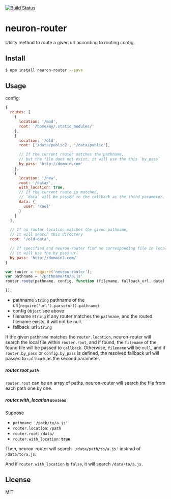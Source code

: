 [![Build Status](https://travis-ci.org/kaelzhang/neuron-router.svg?branch=master)](https://travis-ci.org/kaelzhang/neuron-router)
<!-- optional npm version
[![NPM version](https://badge.fury.io/js/neuron-router.svg)](http://badge.fury.io/js/neuron-router)
-->
<!-- optional npm downloads
[![npm module downloads per month](http://img.shields.io/npm/dm/neuron-router.svg)](https://www.npmjs.org/package/neuron-router)
-->
<!-- optional dependency status
[![Dependency Status](https://david-dm.org/kaelzhang/neuron-router.svg)](https://david-dm.org/kaelzhang/neuron-router)
-->

# neuron-router

Utility method to route a given url according to routing config.

## Install

```sh
$ npm install neuron-router --save
```

## Usage

config:

```js
{
  routes: [
    {
      location: '/mod',
      root: '/home/my/.static_modules/'
    },
    {
      location: '/old',
      root: ['/data/public2', '/data/public'],

      // If the current router matches the pathname,
      // but the file does not exist, it will use the this `by_pass`
      by_pass: 'http://domain.com'
    },
    {
      location: '/new',
      root: '/data/',
      with_location: true,
      // If the current route is matched,
      // `data` will be passed to the callback as the third parameter.
      data: {
        user: 'Kael'
      }
    }
  ],

  // If no router.location matches the given pathname,
  // it will search this directory
  root: '/old-data',

  // If specified and neuron-router find no corresponding file in local machine,
  // it will use the by_pass url
  by_pass: 'http://domain2.com/'
}
```

```js
var router = require('neuron-router');
var pathname = '/pathname/to/a.js'
router.route(pathname, config, function (filename, fallback_url, data) {

});
```

- pathname `String` pathname of the url(`require('url').parse(url).pathname`)
- config `Object` see above
- filename `String` if any router matches the `pathname`, and the routed filename exists, it will not be null.
- fallback_url `String`

If the given `pathname` matches the `router.location`, neuron-router will search the local file within `router.root`,
and if found, the `filename` of the found file will be passed to `callback`.
Otherwise, `filename` will be `null`, and if `router.by_pass` or `config.by_pass` is defined,
the resolved fallback url will passed to `callback` as the second parameter.

##### router.root `path`

`router.root` can be an array of paths, neuron-router will search the file from each path one by one.

##### router.with_location `Boolean`

Suppose

- `pathname`: `'/path/to/a.js'`
- `router.location`: `/path`
- `router.root`: `/data/`
- `router.with_location`: **`true`**

Then, neuron-router will search `'/data/path/to/a.js'` instead of `/data/to/a.js`.

And if `router.with_location` is `false`, it will search `/data/to/a.js`.


## License

MIT
